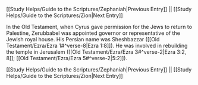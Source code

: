[[Study Helps/Guide to the Scriptures/Zephaniah|Previous Entry]]  ||  [[Study Helps/Guide to the Scriptures/Zion|Next Entry]]

 In the Old Testament, when Cyrus gave permission for the Jews to return to Palestine, Zerubbabel was appointed governor or representative of the Jewish royal house. His Persian name was Sheshbazzar ([[Old Testament/Ezra/Ezra 1#^verse-8|Ezra 1:8]]). He was involved in rebuilding the temple in Jerusalem ([[Old Testament/Ezra/Ezra 3#^verse-2|Ezra 3:2, 8]]; [[Old Testament/Ezra/Ezra 5#^verse-2|5:2]]).

[[Study Helps/Guide to the Scriptures/Zephaniah|Previous Entry]]  ||  [[Study Helps/Guide to the Scriptures/Zion|Next Entry]]